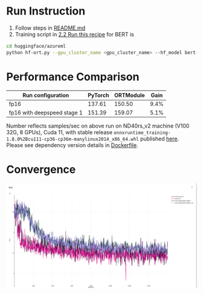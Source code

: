 # Run Instruction
1. Follow steps in [README.md](README.md)
2. Training script in [2.2 Run this recipe](README.md#2.2-Run-this-recipe) for BERT is
```bash
cd huggingface/azureml
python hf-ort.py --gpu_cluster_name <gpu_cluster_name> --hf_model bert-large --run_config ort
```

# Performance Comparison
| Run configuration           | PyTorch | ORTModule | Gain  |
| -----------------           | ------- | --------- | ----- |
| fp16                        | 137.61  | 150.50    |  9.4% |
| fp16 with deepspeed stage 1 | 151.39  | 159.07    |  5.1% |
Number reflects samples/sec on above run on ND40rs_v2 machine (V100 32G, 8 GPUs), Cuda 11, with stable release `onnxruntime_training-1.8.0%2Bcu111-cp36-cp36m-manylinux2014_x86_64.whl` published [here](https://onnxruntimepackages.z14.web.core.windows.net/onnxruntime_stable_cu111.html). Please see dependency version details in [Dockerfile](docker/Dockerfile).

# Convergence
![Loss](loss_curve/bert.png)